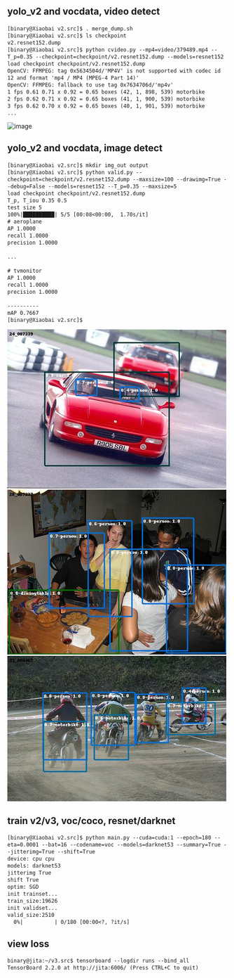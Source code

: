 ## yolo_v2 and vocdata, video detect
```
[binary@Xiaobai v2.src]$ . merge_dump.sh
[binary@Xiaobai v2.src]$ ls checkpoint
v2.resnet152.dump
[binary@Xiaobai v2.src]$ python cvideo.py --mp4=video/379489.mp4 --T_p=0.35 --checkpoint=checkpoint/v2.resnet152.dump --models=resnet152
load checkpoint checkpoint/v2.resnet152.dump
OpenCV: FFMPEG: tag 0x5634504d/'MP4V' is not supported with codec id 12 and format 'mp4 / MP4 (MPEG-4 Part 14)'
OpenCV: FFMPEG: fallback to use tag 0x7634706d/'mp4v'
1 fps 0.61 0.71 x 0.92 = 0.65 boxes (42, 1, 898, 539) motorbike
2 fps 0.62 0.71 x 0.92 = 0.65 boxes (41, 1, 900, 539) motorbike
3 fps 0.62 0.70 x 0.92 = 0.65 boxes (40, 1, 901, 539) motorbike
...
```
![image](https://github.com/isnowran/yolo/blob/master/demo.v2_voc.detect.jpg/v2_voc_411907.gif)

## yolo_v2 and vocdata, image detect
```
[binary@Xiaobai v2.src]$ mkdir img_out output
[binary@Xiaobai v2.src]$ python valid.py --checkpoint=checkpoint/v2.resnet152.dump --maxsize=100 --drawimg=True --debug=False --models=resnet152 --T_p=0.35 --maxsize=5
load checkpoint checkpoint/v2.resnet152.dump
T_p, T_iou 0.35 0.5
test size 5
100%|██████████| 5/5 [00:08<00:00,  1.70s/it]
# aeroplane
AP 1.0000
recall 1.0000
precision 1.0000

...

# tvmonitor
AP 1.0000
recall 1.0000
precision 1.0000

----------
mAP 0.7667
[binary@Xiaobai v2.src]$
```

![image](https://github.com/isnowran/yolo/blob/master/demo.v2_voc.detect.jpg/24_007339.jpg)
![image](https://github.com/isnowran/yolo/blob/master/demo.v2_voc.detect.jpg/28_007237.jpg)
![image](https://github.com/isnowran/yolo/blob/master/demo.v2_voc.detect.jpg/31_000467.jpg)

## train v2/v3, voc/coco, resnet/darknet
```
[binary@Xiaobai v2.src]$ python main.py --cuda=cuda:1 --epoch=180 --eta=0.0001 --bat=16 --codename=voc --models=darknet53 --summary=True --jitterimg=True --shift=True
device: cpu cpu
models: darknet53
jitterimg True
shift True
optim: SGD
init trainset...
train_size:19626
init validset...
valid_size:2510
  0%|          | 0/180 [00:00<?, ?it/s]
```
## view loss
```
binary@jita:~/v3.src$ tensorboard --logdir runs --bind_all
TensorBoard 2.2.0 at http://jita:6006/ (Press CTRL+C to quit)
```
